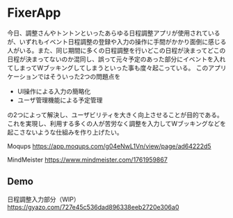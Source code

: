 # FixerApp
今日、調整さんやトントンといったあらゆる日程調整アプリが使用されているが、いずれもイベント日程調整の登録や入力の操作に手間がかかり面倒に感じる人がいる。また、同じ期間に多くの日程調整を行いどこの日程が決まってどこの日程が決まってないのか混同し、誤って元々予定のあった部分にイベントを入れてしまってWブッキングしてしまうといった事も度々起こっている。
このアプリケーションではそういった2つの問題点を
 - UI操作による入力の簡略化
 - ユーザ管理機能による予定管理

の2つによって解決し、ユーザビリティを大きく向上させることが目的である。これを実現し、利用する多くの人が苦労なく調整を入力してWブッキングなどを起こさないような仕組みを作り上げたい。

Moqups https://app.moqups.com/g04eNwL1Vn/view/page/ad64222d5 

MindMeister https://www.mindmeister.com/1761959867 



## Demo
日程調整入力部分（WIP）
https://gyazo.com/727e45c536dad896338eeb2720e306a0
